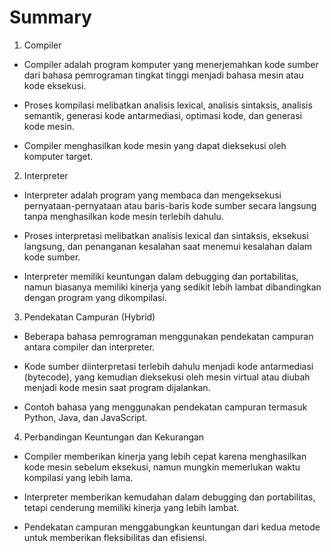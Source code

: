 # Summary

1. Compiler

- Compiler adalah program komputer yang menerjemahkan kode sumber dari bahasa pemrograman tingkat tinggi menjadi bahasa mesin atau kode eksekusi.

- Proses kompilasi melibatkan analisis lexical, analisis sintaksis, analisis semantik, generasi kode antarmediasi, optimasi kode, dan generasi kode mesin.

- Compiler menghasilkan kode mesin yang dapat dieksekusi oleh komputer target.

2. Interpreter

- Interpreter adalah program yang membaca dan mengeksekusi pernyataan-pernyataan atau baris-baris kode sumber secara langsung tanpa menghasilkan kode mesin terlebih dahulu.

- Proses interpretasi melibatkan analisis lexical dan sintaksis, eksekusi langsung, dan penanganan kesalahan saat menemui kesalahan dalam kode sumber.

- Interpreter memiliki keuntungan dalam debugging dan portabilitas, namun biasanya memiliki kinerja yang sedikit lebih lambat dibandingkan dengan program yang dikompilasi.

3. Pendekatan Campuran (Hybrid)

- Beberapa bahasa pemrograman menggunakan pendekatan campuran antara compiler dan interpreter.

- Kode sumber diinterpretasi terlebih dahulu menjadi kode antarmediasi (bytecode), yang kemudian dieksekusi oleh mesin virtual atau diubah menjadi kode mesin saat program dijalankan.

- Contoh bahasa yang menggunakan pendekatan campuran termasuk Python, Java, dan JavaScript.

4. Perbandingan Keuntungan dan Kekurangan

- Compiler memberikan kinerja yang lebih cepat karena menghasilkan kode mesin sebelum eksekusi, namun mungkin memerlukan waktu kompilasi yang lebih lama.

- Interpreter memberikan kemudahan dalam debugging dan portabilitas, tetapi cenderung memiliki kinerja yang lebih lambat.

- Pendekatan campuran menggabungkan keuntungan dari kedua metode untuk memberikan fleksibilitas dan efisiensi.
